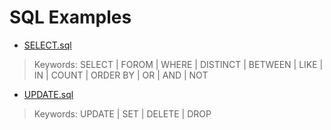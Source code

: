 # SQL Examples

- [SELECT.sql](https://github.com/m-bashari-m/sql-examples/blob/main/SELECT.sql)

> Keywords: SELECT | FOROM | WHERE | DISTINCT | BETWEEN | LIKE | IN | COUNT | ORDER BY | OR | AND | NOT

- [UPDATE.sql](https://github.com/m-bashari-m/sql-examples/blob/main/UPDATE.sql)

> Keywords: UPDATE | SET | DELETE | DROP
